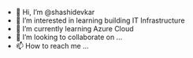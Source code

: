 - 👋 Hi, I’m @shashidevkar
- 👀 I’m interested in learning building IT Infrastructure
- 🌱 I’m currently learning Azure Cloud
- 💞️ I’m looking to collaborate on ...
- 📫 How to reach me ...

<!---
shashidevkar/shashidevkar is a ✨ special ✨ repository because its `README.md` (this file) appears on your GitHub profile.
You can click the Preview link to take a look at your changes.
--->
